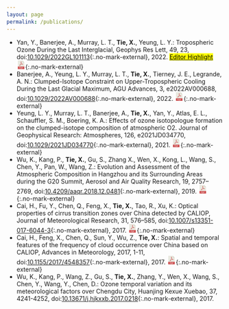 ```yaml
---
layout: page
permalink: /publications/
---
```


* Yan, Y., Banerjee, A., Murray, L. T., **Tie, X.**, Yeung, L. Y.: Tropospheric Ozone During the Last Interglacial, Geophys Res Lett, 49, 23, doi:[10.1029/2022GL101113](https://doi.org/10.1029/2022GL101113){:.no-mark-external}, 2022. [<mark style="background-color: #FFFF00">Editor Highlight</mark>](https://eos.org/editor-highlights/clumped-18o-18o-in-ice-reveals-past-ozone-and-wildfire) [<img src="../assets/img/publications/pdf-svgrepo-com.svg" width="20">](https://agupubs.onlinelibrary.wiley.com/doi/epdf/10.1029/2022GL101113){:.no-mark-external}
* Banerjee, A., Yeung, L. Y., Murray, L. T., **Tie, X.**, Tierney, J. E., Legrande, A. N.: Clumped-Isotope Constraint on Upper-Tropospheric Cooling During the Last Glacial Maximum, AGU Advances, 3, e2022AV000688, doi:[10.1029/2022AV000688](https://doi.org/10.1029/2022AV000688){:.no-mark-external}, 2022. [<img src="../assets/img/publications/pdf-svgrepo-com.svg" width="20">](https://agupubs.onlinelibrary.wiley.com/doi/epdf/10.1029/2022AV000688){:.no-mark-external}
* Yeung, L. Y., Murray, L. T., Banerjee, A., **Tie, X.**, Yan, Y., Atlas, E. L., Schauffler, S. M., Boering, K. A.: Effects of ozone isotopologue formation on the clumped-isotope composition of atmospheric O2. Journal of Geophysical Research: Atmospheres, 126, e2021JD034770, doi:[10.1029/2021JD034770](https://doi.org/10.1029/2021JD034770){:.no-mark-external}, 2021. [<img src="../assets/img/publications/pdf-svgrepo-com.svg" width="20">](https://agupubs.onlinelibrary.wiley.com/doi/epdf/10.1029/2021JD034770){:.no-mark-external}
* Wu, K., Kang, P., **Tie, X.**, Gu, S., Zhang X., Wen, X., Kong, L., Wang, S., Chen, Y., Pan, W., Wang, Z.: Evolution and Assessment of the Atmospheric Composition in Hangzhou and its Surrounding Areas during the G20 Summit, Aerosol and Air Quality Research, 19, 2757–2769, doi:[10.4209/aaqr.2018.12.0481](https://doi.org/10.4209/aaqr.2018.12.0481){:.no-mark-external}, 2019. [<img src="../assets/img/publications/pdf-svgrepo-com.svg" width="20">](https://aaqr.org/articles/aaqr-18-12-oa-0481.pdf){:.no-mark-external}
* Cai, H., Fu, Y., Chen, Q., Feng, X., **Tie, X.**, Tao, R., Xu, K.: Optical properties of cirrus transition zones over China detected by CALIOP, Journal of Meteorological Research, 31, 576–585, doi:[10.1007/s13351-017-6044-3](https://doi.org/10.1007/s13351-017-6044-3){:.no-mark-external}, 2017. [<img src="../assets/img/publications/pdf-svgrepo-com.svg" width="20">](https://link.springer.com/content/pdf/10.1007/s13351-017-6044-3.pdf){:.no-mark-external}
* Cai, H., Feng, X., Chen, Q., Sun, Y., Wu, Z., **Tie, X.**: Spatial and temporal features of the frequency of cloud occurrence over China based on CALIOP, Advances in Meteorology, 2017, 1-11, doi:[10.1155/2017/4548357](https://doi.org/10.1155/2017/4548357){:.no-mark-external}, 2017. [<img src="../assets/img/publications/pdf-svgrepo-com.svg" width="20">](https://downloads.hindawi.com/journals/amete/2017/4548357.pdf?_ga=2.66651118.1583279365.1714682020-77078880.1714583455){:.no-mark-external}
* Wu, K., Kang, P., Wang, Z., Gu, S., **Tie, X.**, Zhang, Y., Wen, X., Wang, S., Chen, Y., Wang, Y., Chen, D.: Ozone temporal variation and its meteorological factors over Chengdu City, Huanjing Kexue Xuebao, 37, 4241-4252, doi:[10.13671/j.hjkxxb.2017.0218](https://doi.org/10.13671/j.hjkxxb.2017.0218){:.no-mark-external}, 2017.
